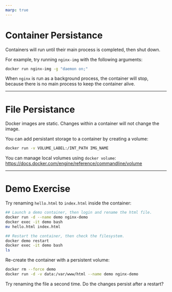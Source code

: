 ```yaml
---
marp: true
---
```


# Container Persistance

Containers will run until their main process is completed, then shut down.

For example, try running `nginx-img` with the following arguments:

```bash
docker run nginx-img -g "daemon on;"
```

When `nginx` is run as a background process, the container will stop, because there is no main process to keep the container alive.

<!-- Speaker Notes:
  There are cool hacks that you can use to make a container run indefinitely.
  Example: tail -n 1 -f /dev/null
-->

---

# File Persistance

Docker images are static. Changes within a container will not change the image.

You can add persistant storage to a container by creating a volume:

```bash
docker run -v VOLUME_LABEL:/INT_PATH IMG_NAME
```

You can manage local volumes using `docker volume`:
https://docs.docker.com/engine/reference/commandline/volume

---

# Demo Exercise

Try renaming `hello.html` to `index.html` inside the container:

```bash
## Launch a demo container, then login and rename the html file.
docker run -d --name demo nginx-demo
docker exec -it demo bash
mv hello.html index.html

## Restart the container, then check the filesystem.
docker demo restart
docker exec -it demo bash
ls
```

Re-create the container with a persistent volume:

```bash
docker rm --force demo
docker run -d -v data:/var/www/html --name demo nginx-demo
```

Try renaming the file a second time. Do the changes persist after a restart?
